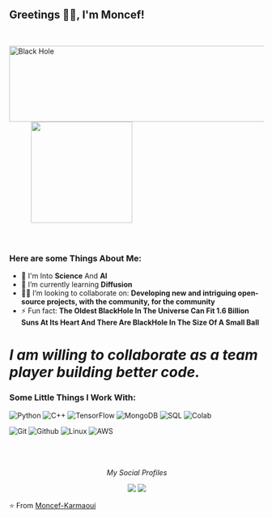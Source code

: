 ### <h2>Greetings ✋🏻, I'm Moncef!
  </br>

<img align="left"  src="https://media0.giphy.com/media/SVCSsoKU5v6ZJLk07n/giphy.gif?cid=ecf05e474wtmo11vrbghb8hv3tiblwzfvftekxjadpxyzsqz&rid=giphy.gif&ct=g" alt="Black Hole" width="600" height="150"/> &nbsp; &nbsp; &nbsp;&nbsp; &nbsp; &nbsp;
<img align="" src="https://media0.giphy.com/media/LQzOvvk8mcrwcrUjAP/giphy.gif?cid=ecf05e474gjvtthquyj6sxnzi8pu9qatmvt0bbvj8r3siegk&rid=giphy.gif&ct=g" width="200" height="200"/>
</br></br></br>
### Here are some Things About Me:</br>
- 🔭 I'm Into **Science** And **AI**
- 📘 I’m currently learning **Diffusion**
- 👨‍💼 I’m looking to collaborate on: **Developing new and intriguing open-source projects, with the community, for the community**
- ⚡ Fun fact: **The Oldest BlackHole In The Universe Can Fit 1.6 Billion Suns At Its Heart And There Are BlackHole In The Size Of A Small Ball**

# *I am willing to collaborate as a team player building better code.*


### Some Little Things I Work With: </br>
![Python](https://img.shields.io/badge/Python-3776AB?style=for-the-badge&logo=python&logoColor=white)
![C++](https://img.shields.io/badge/C%2B%2B-00599C?style=for-the-badge&logo=c%2B%2B&logoColor=white)
![TensorFlow](https://img.shields.io/badge/TensorFlow-FF6F00?style=for-the-badge&logo=tensorflow&logoColor=white)
![MongoDB](https://img.shields.io/badge/MongoDB-4EA94B?style=for-the-badge&logo=mongodb&logoColor=white)
![SQL](https://img.shields.io/badge/MySQL-00000F?style=for-the-badge&logo=mysql&logoColor=white)
![Colab](https://img.shields.io/badge/Colab-F9AB00?style=for-the-badge&logo=googlecolab&color=525252)

![Git](https://img.shields.io/badge/GIT-E44C30?style=for-the-badge&logo=git&logoColor=white)
![Github](https://img.shields.io/badge/GitHub-100000?style=for-the-badge&logo=github&logoColor=white)
![Linux](https://img.shields.io/badge/Linux-FCC624?style=for-the-badge&logo=linux&logoColor=black)
![AWS](https://img.shields.io/badge/Amazon_AWS-FF9900?style=for-the-badge&logo=amazonaws&logoColor=white)
</br></br></br></br>


<p align="center">
  <i>My Social Profiles</i>
  <p align="center">    
    <a href="https://www.linkedin.com/in/moncefkarmaoui/" alt="Linkedin"><img src="https://img.shields.io/badge/LinkedIn-0077B5?style=for-the-badge&logo=linkedin&logoColor=white"></a>
    <a href="https://www.kaggle.com/klaidenx" alt="Kaggle"><img src="https://img.shields.io/badge/Kaggle-20BEFF?style=for-the-badge&logo=Kaggle&logoColor=white"></a>

⭐️ From [Moncef-Karmaoui](https://github.com/MoncefKa)
